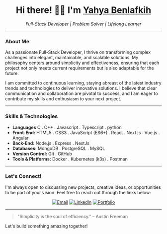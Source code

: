 <h1 align="center">Hi there! 👋🏻 I'm <a href="https://www.benlafkih.me/" target="_blank">Yahya Benlafkih</a></h1>

<p align="center">
  <em>Full-Stack Developer | Problem Solver | Lifelong Learner</em>
</p>

---

### About Me

As a passionate Full-Stack Developer, I thrive on transforming complex challenges into elegant, maintainable, and scalable solutions. My philosophy centers around simplicity and effectiveness, ensuring that each project not only meets current requirements but is also adaptable for the future.

I am committed to continuous learning, staying abreast of the latest industry trends and technologies to deliver innovative solutions. I believe that clear communication and collaboration are pivotal to success, and I am eager to contribute my skills and enthusiasm to your next project.

---

### Skills & Technologies

- **Languages** C . C++ . Javascript . Typescript . python
- **Front-End:** HTML5 . CSS3 . JavaScript (ES6+) . React . Next.js . Vue.js . Angular
- **Back-End:** Node.js . Express . NestJs
- **Databases:** MongoDB . PostgreSQL . MySQL
- **Version Control:** Git . GitHub
- **Tools & Platforms:** Docker . Kubernetes (k3s) . Postman

---

### Let's Connect!

I'm always open to discussing new projects, creative ideas, or opportunities to be part of your vision. Feel free to reach out through the links below:

<p align="center">
  <a href="mailto:yahyabenlafkih07@gmail.com"><img src="https://img.shields.io/badge/Email-D14836?style=for-the-badge&logo=gmail&logoColor=white" alt="Email"></a>
  <a href="https://www.linkedin.com/in/yahya-benlafkih-2929b3212/" target="_blank"><img src="https://img.shields.io/badge/LinkedIn-0077B5?style=for-the-badge&logo=linkedin&logoColor=white" alt="LinkedIn"></a>
  <a href="https://www.benlafkih.me/" target="_blank"><img src="https://img.shields.io/badge/Portfolio-000000?style=for-the-badge&logo=About.me&logoColor=white" alt="Portfolio"></a>
</p>

---

> "Simplicity is the soul of efficiency." – Austin Freeman

Let's build something amazing together!


